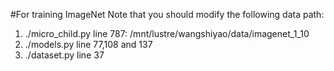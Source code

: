 #For training ImageNet
Note that you should modify the following data path:
1. ./micro_child.py line 787: /mnt/lustre/wangshiyao/data/imagenet_1_10
2. ./models.py line 77,108 and 137
3. ./dataset.py line 37
